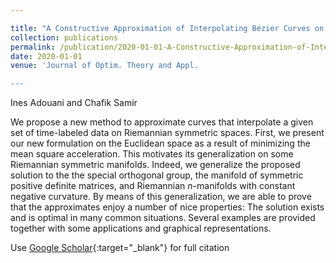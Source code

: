 ```yaml
---

title: "A Constructive Approximation of Interpolating Bézier Curves on Riemannian Symmetric Spaces"
collection: publications
permalink: /publication/2020-01-01-A-Constructive-Approximation-of-Interpolating-Bezier-Curves-on-Riemannian-Symmetric-Spaces
date: 2020-01-01
venue: 'Journal of Optim. Theory and Appl.

---
```


Ines Adouani and Chafik Samir

We propose a new method to approximate curves that interpolate a given 
set of time-labeled data on Riemannian symmetric spaces. First, we 
present our new formulation on the Euclidean space as a result of 
minimizing the mean square acceleration. This motivates its 
generalization on some Riemannian symmetric manifolds. Indeed, we 
generalize the proposed solution to the the special orthogonal group, 
the manifold of symmetric positive definite matrices, and Riemannian *n*-manifolds
 with constant negative curvature. By means of this generalization, we 
are able to prove that the approximates enjoy a number of nice 
properties: The solution exists and is optimal in many common 
situations. Several examples are provided together with some 
applications and graphical representations.

Use [Google Scholar](https://scholar.google.com/scholar?q=A+Constructive+Approximation+of+Interpolating+B&#x27;ezier+Curves+on+Riemannian+Symmetric+Spaces){:target="_blank"} for full citation